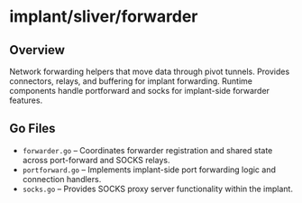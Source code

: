# implant/sliver/forwarder

## Overview

Network forwarding helpers that move data through pivot tunnels. Provides connectors, relays, and buffering for implant forwarding. Runtime components handle portforward and socks for implant-side forwarder features.

## Go Files

- `forwarder.go` – Coordinates forwarder registration and shared state across port-forward and SOCKS relays.
- `portforward.go` – Implements implant-side port forwarding logic and connection handlers.
- `socks.go` – Provides SOCKS proxy server functionality within the implant.

